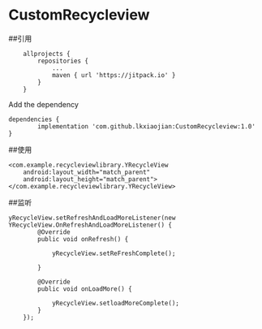 # CustomRecycleview
  ##引用

      	allprojects {
    		repositories {
    			...
    			maven { url 'https://jitpack.io' }
    		}
    	}

Add the dependency

	dependencies {
	        implementation 'com.github.lkxiaojian:CustomRecycleview:1.0'
	}

  ##使用

    <com.example.recycleviewlibrary.YRecycleView
        android:layout_width="match_parent"
        android:layout_height="match_parent">
    </com.example.recycleviewlibrary.YRecycleView>

  ##监听

    yRecycleView.setRefreshAndLoadMoreListener(new YRecycleView.OnRefreshAndLoadMoreListener() {
            @Override
            public void onRefresh() {
      
                yRecycleView.setReFreshComplete();

            }

            @Override
            public void onLoadMore() {
      
                yRecycleView.setloadMoreComplete();
            }
        });
